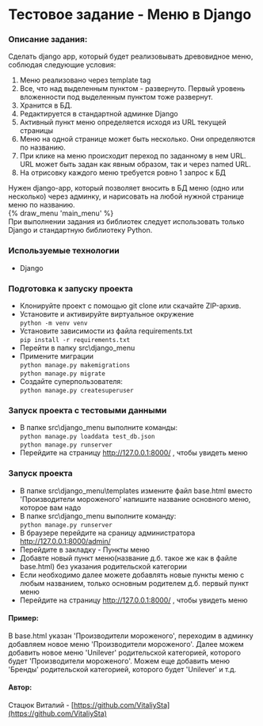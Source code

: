 # Тестовое задание - Меню в Django


### Описание задания:
Сделать django app, который будет реализовывать древовидное меню, соблюдая
следующие условия:
1) Меню реализовано через template tag
2) Все, что над выделенным пунктом - развернуто. Первый уровень вложенности под
выделенным пунктом тоже развернут.
3) Хранится в БД.
4) Редактируется в стандартной админке Django
5) Активный пункт меню определяется исходя из URL текущей страницы
6) Меню на одной странице может быть несколько. Они определяются по названию.
7) При клике на меню происходит переход по заданному в нем URL. URL может быть 
задан как явным образом, так и через named URL.
8) На отрисовку каждого меню требуется ровно 1 запрос к БД

Нужен django-app, который позволяет вносить в БД меню (одно или несколько) через
админку, и нарисовать на любой нужной странице меню по названию.   
{% draw_menu 'main_menu' %}   
При выполнении задания из библиотек следует использовать только Django и стандартную библиотеку Python.

### Используемые технологии
- Django

### Подготовка к запуску проекта
- Клонируйте проект с помощью git clone или скачайте ZIP-архив.
- Установите и активируйте виртуальное окружение  
``` python -m venv venv ```
- Установите зависимости из файла requirements.txt  
``` pip install -r requirements.txt ```
- Перейти в папку src\django_menu
- Примените миграции  
``` python manage.py makemigrations ```  
``` python manage.py migrate ```
- Создайте суперпользователя:   
``` python manage.py createsuperuser ```

### Запуск проекта с тестовыми данными
- В папке src\django_menu выполните команды:  
``` python manage.py loaddata test_db.json ```  
``` python manage.py runserver ```
- Перейдите на страницу http://127.0.0.1:8000/ , чтобы увидеть меню

### Запуск проекта
- В папке src\django_menu\templates измените файл base.html вместо 'Производители мороженого'
напишите название основного меню, которое вам надо
- В папке src\django_menu выполните команду:  
``` python manage.py runserver ```
- В браузере перейдите на сраницу администратора http://127.0.0.1:8000/admin/
- Перейдите в закладку - Пункты меню
- Добавте новый пункт меню(название д.б. такое же как в файле base.html)
без указания родительской категории
- Если необходимо далее можете добавлять новые пункты меню с любым названием,
только основным родителем д.б. первый пункт меню
- Перейдите на страницу http://127.0.0.1:8000/ , чтобы увидеть меню

#### Пример:
В base.html указан 'Производители мороженого', переходим в админку добавляем новое меню
'Производители мороженого'. Далее можем добавить новое меню 'Unilever' родительской категорией, которого
будет 'Производители мороженого'. Можем еще добавить меню 'Бренды' родительской категорией, которого
будет 'Unilever' и т.д.

#### Автор:
Стацюк Виталий - [https://github.com/VitaliySta](https://github.com/VitaliySta)
